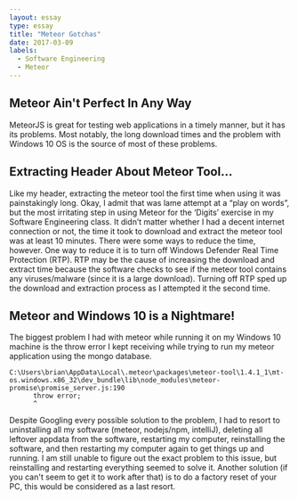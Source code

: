 ```yaml
---
layout: essay
type: essay
title: "Meteor Gotchas"
date: 2017-03-09
labels:
  - Software Engineering
  - Meteor
---
```

## Meteor Ain't Perfect In Any Way
MeteorJS is great for testing web applications in a timely manner, but it has its problems. Most notably, the long download times and the problem with Windows 10 OS is the source of most of these problems.

## Extracting Header About Meteor Tool…
Like my header, extracting the meteor tool the first time when using it was painstakingly long. Okay, I admit that was lame attempt at a “play on words”, but the most irritating step in using Meteor for the ‘Digits’ exercise in my Software Engineering class. It didn’t matter whether I had a decent internet connection or not, the time it took to download and extract the meteor tool was at least 10 minutes. 
There were some ways to reduce the time, however. One way to reduce it is to turn off Windows Defender Real Time Protection (RTP). RTP may be the cause of increasing the download and extract time because the software checks to see if the meteor tool contains any viruses/malware (since it is a large download). Turning off RTP sped up the download and extraction process as I attempted it the second time.

## Meteor and Windows 10 is a Nightmare!
The biggest problem I had with meteor while running it on my Windows 10 machine is the throw error I kept receiving while trying to run my meteor application using the mongo database. 
```
C:\Users\brian\AppData\Local\.meteor\packages\meteor-tool\1.4.1_1\mt-os.windows.x86_32\dev_bundle\lib\node_modules\meteor-promise\promise_server.js:190
      throw error;
      ^
```
Despite Googling every possible solution to the problem, I had to resort to uninstalling all my software (meteor, nodejs/npm, intelliJ), deleting all leftover appdata from the software, restarting my computer, reinstalling the software, and then restarting my computer again to get things up and running. I am still unable to figure out the exact problem to this issue, but reinstalling and restarting everything seemed to solve it. Another solution (if you can't seem to get it to work after that) is to do a factory reset of your PC, this would be considered as a last resort.
